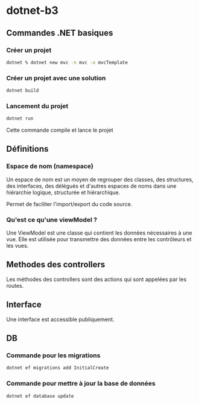 # dotnet-b3

## Commandes .NET basiques

### Créer un projet
```bash
dotnet % dotnet new mvc -n mvc -o mvcTemplate
```

###  Créer un projet avec une solution
```bash
dotnet build
```

### Lancement du projet
```bash
dotnet run
``` 

Cette commande compile et lance le projet

## Définitions

### Espace de nom (namespace)

Un espace de nom est un moyen de regrouper des classes, des structures, des interfaces, des délégués et d'autres espaces de noms dans une hiérarchie logique, structurée et hiérarchique.

Permet de faciliter l'import/export du code source.

### Qu'est ce qu'une viewModel ?

Une ViewModel est une classe qui contient les données nécessaires à une vue. Elle est utilisée pour transmettre des données entre les contrôleurs et les vues.

## Methodes des controllers

Les méthodes des controllers sont des actions qui sont appelées par les routes.

## Interface

Une interface est accessible publiquement.

## DB

### Commande pour les migrations
```bash
dotnet ef migrations add InitialCreate
```

### Commande pour mettre à jour la base de données
```bash
dotnet ef database update
```